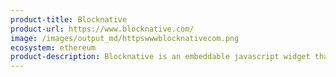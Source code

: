 ```yaml
---
product-title: Blocknative
product-url: https://www.blocknative.com/
image: /images/output_md/httpswwwblocknativecom.png
ecosystem: ethereum
product-description: Blocknative is an embeddable javascript widget that translates complex blockchain tech into simple terms for end-users.
---
```

